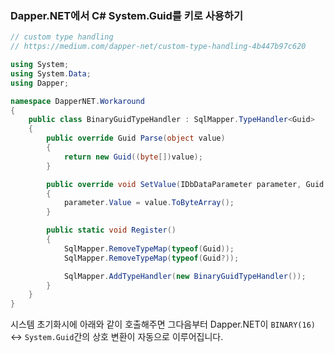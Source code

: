 ### Dapper.NET에서 C# System.Guid를 키로 사용하기

```csharp
// custom type handling
// https://medium.com/dapper-net/custom-type-handling-4b447b97c620

using System;
using System.Data;
using Dapper;

namespace DapperNET.Workaround
{
    public class BinaryGuidTypeHandler : SqlMapper.TypeHandler<Guid>
    {
        public override Guid Parse(object value)
        {
            return new Guid((byte[])value);
        }

        public override void SetValue(IDbDataParameter parameter, Guid value)
        {
            parameter.Value = value.ToByteArray();
        }

        public static void Register()
        {
            SqlMapper.RemoveTypeMap(typeof(Guid));
            SqlMapper.RemoveTypeMap(typeof(Guid?));

            SqlMapper.AddTypeHandler(new BinaryGuidTypeHandler());
        }
    }
}
```

시스템 초기화시에 아래와 같이 호출해주면 그다음부터 Dapper.NET이 `BINARY(16)` <-> `System.Guid`간의
상호 변환이 자동으로 이루어집니다.
